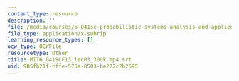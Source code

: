 ```yaml
---
content_type: resource
description: ''
file: /media/courses/6-041sc-probabilistic-systems-analysis-and-applied-probability-fall-2013/985fb21fcffe575a8503be222c2b2695_MIT6_041SCF13_lec03_300k.mp4.vtt
file_type: application/x-subrip
learning_resource_types: []
ocw_type: OCWFile
resourcetype: Other
title: MIT6_041SCF13_lec03_300k.mp4.srt
uid: 985fb21f-cffe-575a-8503-be222c2b2695
---
```

